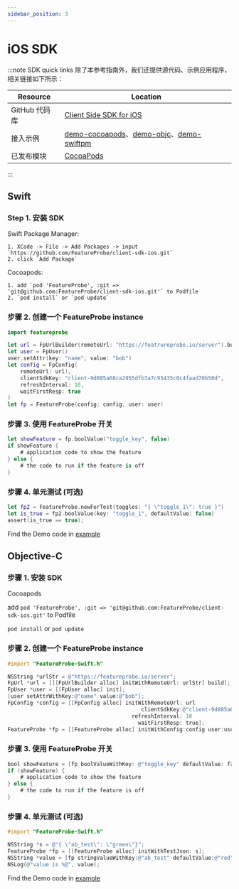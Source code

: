 ```yaml
---
sidebar_position: 3
---
```


# iOS SDK

:::note SDK quick links
除了本参考指南外，我们还提供源代码、示例应用程序，相关链接如下所示：

| **Resource**  | **Location**                                                 |
| ------------- | ------------------------------------------------------------ |
| GitHub 代码库 | [Client Side SDK for iOS](https://github.com/FeatureProbe/client-sdk-mobile/tree/main/sdk-ios) |
| 接入示例      | [demo-cocoapods](https://github.com/FeatureProbe/client-sdk-mobile/tree/main/examples/demo-cocoapods)、[demo-objc](https://github.com/FeatureProbe/client-sdk-mobile/tree/main/examples/demo-objc)、[demo-swiftpm](https://github.com/FeatureProbe/client-sdk-mobile/tree/main/examples/demo-swiftpm) |
| 已发布模块    | [CocoaPods](https://cocoapods.org/pods/FeatureProbe)         |

:::

## Swift

### Step 1. 安装 SDK

Swift Package Manager:

    1. XCode -> File -> Add Packages -> input `https://github.com/FeatureProbe/client-sdk-ios.git`
    2. click `Add Package`

Cocoapods:

    1. add `pod 'FeatureProbe', :git => 'git@github.com:FeatureProbe/client-sdk-ios.git'` to Podfile
    2. `pod install` or `pod update`

### 步骤 2. 创建一个 FeatureProbe instance

```swift
import featureprobe

let url = FpUrlBuilder(remoteUrl: "https://featrureprobe.io/server").build();
let user = FpUser()
user.setAttr(key: "name", value: "bob")
let config = FpConfig(
    remoteUrl: url!,
    clientSdkKey: "client-9d885a68ca2955dfb3a7c95435c0c4faad70b50d",
    refreshInterval: 10,
    waitFirstResp: true
)
let fp = FeatureProbe(config: config, user: user)
```

### 步骤 3. 使用 FeatureProbe 开关

```swift
let showFeature = fp.boolValue("toggle_key", false)
if showFeature {
    # application code to show the feature
} else {
    # the code to run if the feature is off
}
```

### 步骤 4. 单元测试 (可选)

```swift
let fp2 = FeatureProbe.newForTest(toggles: "{ \"toggle_1\": true }")
let is_true = fp2.boolValue(key: "toggle_1", defaultValue: false)
assert(is_true == true);
```

Find the Demo code in [example](https://github.com/FeatureProbe/client-sdk-mobile/tree/main/examples/)

## Objective-C

### 步骤 1. 安装 SDK

Cocoapods

add `pod 'FeatureProbe', :git => 'git@github.com:FeatureProbe/client-sdk-ios.git'` to Podfile

`pod install` or `pod update`

### 步骤 2. 创建一个 FeatureProbe instance

```objectivec
#import "FeatureProbe-Swift.h"

NSString *urlStr = @"https://featureprobe.io/server";
FpUrl *url = [[[FpUrlBuilder alloc] initWithRemoteUrl: urlStr] build];
FpUser *user = [[FpUser alloc] init];
[user setAttrWithKey:@"name" value:@"bob"];
FpConfig *config = [[FpConfig alloc] initWithRemoteUrl: url
                                          clientSdkKey:@"client-9d885a68ca2955dfb3a7c95435c0c4faad70b50d"
                                       refreshInterval: 10
                                         waitFirstResp: true];
FeatureProbe *fp = [[FeatureProbe alloc] initWithConfig:config user:user];
```

### 步骤 3. 使用 FeatureProbe 开关

```objectivec
bool showFeature = [fp boolValueWithKey: @"toggle_key" defaultValue: false];
if (showFeature) {
    # application code to show the feature
} else {
    # the code to run if the feature is off
}
```

### 步骤 4. 单元测试 (可选)

```objectivec
#import "FeatureProbe-Swift.h"

NSString *s = @"{ \"ab_test\": \"green\"}";
FeatureProbe *fp = [[FeatureProbe alloc] initWithTestJson: s];
NSString *value = [fp stringValueWithKey:@"ab_test" defaultValue:@"red"];
NSLog(@"value is %@", value);
```

Find the Demo code in [example](https://github.com/FeatureProbe/client-sdk-mobile/tree/main/examples/)
